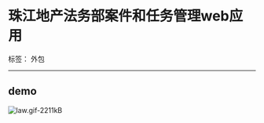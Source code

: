﻿# 珠江地产法务部案件和任务管理web应用

标签： 外包


----------
## demo ##
![law.gif-2211kB][1]


  [1]: http://static.zybuluo.com/gzm1997/7jsv3138cm9ca5swdfnar4be/law.gif